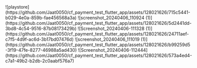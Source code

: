 
<div style="display:flex; flex-wrap: wrap;">
<!--     <img src="https://github.com/Jaat0050/photo_text_flutter_app/assets/128021626/877f86d8-bf8c-4a7b-a5ca-b59f5b83bc2b" alt="Screenshot 1" style="width:200px; margin:5px;">
    <img src="https://github.com/Jaat0050/photo_text_flutter_app/assets/128021626/1dae7855-40b1-481e-84ed-a4d7ba2cedb8" alt="Screenshot 2" style="width:200px; margin:5px;">
    <img src="https://github.com/Jaat0050/photo_text_flutter_app/assets/128021626/dfbc374e-9dd7-410e-a4d6-552b07a78645" alt="Screenshot 3" style="width:200px; margin:5px;">
    <img src="https://github.com/Jaat0050/photo_text_flutter_app/assets/128021626/4ba674e4-9dff-4f2a-9820-eac38aec25b3" alt="Screenshot 6" style="width:200px; margin:5px;">
    <img src="https://github.com/Jaat0050/photo_text_flutter_app/assets/128021626/aa38e753-fd1a-4fcd-bad1-5c56199d8bb7" alt="Screenshot 4" style="width:200px; margin:5px;"> -->
<!--     <img src="https://github.com/Jaat0050/photo_text_flutter_app/assets/128021626/87621830-cdfe-441d-884f-413213ef2f20" alt="Screenshot 5" style="width:200px; margin:5px;">
    <img src="https://github.com/Jaat0050/photo_text_flutter_app/assets/128021626/75d6ef2c-162b-446a-b165-1a97a6b612c3" alt="Screenshot 7" style="width:200px; margin:5px;">
</div> -->
![playstore](https://github.com/Jaat0050/cf_payment_test_flutter_app/assets/128021626/715c5441-b029-4e0a-859b-fae456568a3a)
![screenshot_20240406_110924 (1)](https://github.com/Jaat0050/cf_payment_test_flutter_app/assets/128021626/5d2441dd-3bd8-4c54-9516-87b08173429b)
![Screenshot_20240406-111328 (1)](https://github.com/Jaat0050/cf_payment_test_flutter_app/assets/128021626/24711aef-c7f5-4d9f-ac6d-3b17bd07476d)
![screenshot_20240406_111019 (1)](https://github.com/Jaat0050/cf_payment_test_flutter_app/assets/128021626/b99259d5-3f19-47fe-8277-46988a5ad430)
![Screenshot_20240406-112444](https://github.com/Jaat0050/cf_payment_test_flutter_app/assets/128021626/573a4ed4-c7a1-49b2-b2db-2c0aabf576a7)
